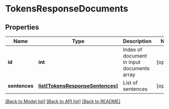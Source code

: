 # TokensResponseDocuments

## Properties
Name | Type | Description | Notes
------------ | ------------- | ------------- | -------------
**id** | **int** | Index of document in input documents array | [optional] 
**sentences** | [**list[TokensResponseSentences]**](TokensResponseSentences.md) | List of sentences | [optional] 

[[Back to Model list]](../README.md#documentation-for-models) [[Back to API list]](../README.md#documentation-for-api-endpoints) [[Back to README]](../README.md)


